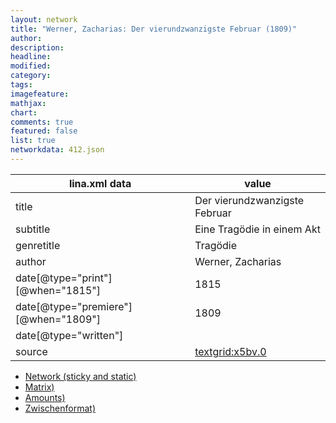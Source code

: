```yaml
---
layout: network
title: "Werner, Zacharias: Der vierundzwanzigste Februar (1809)"
author:
description:
headline:
modified:
category:
tags:
imagefeature: 
mathjax: 
chart: 
comments: true
featured: false
list: true
networkdata: 412.json
---
```

lina.xml data  | value
------------- | -------------
title|Der vierundzwanzigste Februar
subtitle|Eine Tragödie in einem Akt
genretitle|Tragödie
author|Werner, Zacharias
date[@type="print"][@when="1815"]|1815
date[@type="premiere"][@when="1809"]|1809
date[@type="written"]|
source|[textgrid:x5bv.0](https://textgridlab.org/1.0/tgcrud-public/rest/textgrid:x5bv.0/data)



* [Network (sticky and static)](/linas/network412)
* [Matrix)](/linas/matrix412)
* [Amounts)](/linas/amount412)
* [Zwischenformat)](/linas/lina412 )
